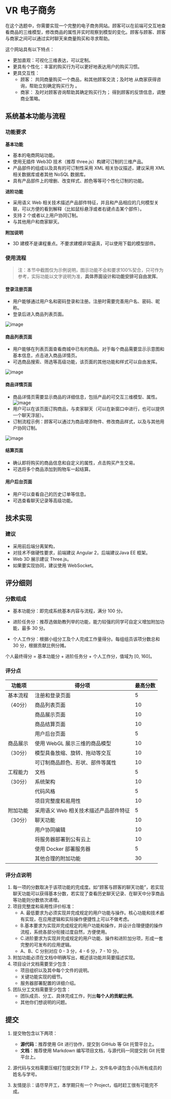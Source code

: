 # VR 电子商务

在这个选题中，你需要实现一个完整的电子商务网站。顾客可以在前端可交互地查看商品的三维模型，修改商品的属性并实时观察到模型的变化。顾客与顾客、顾客与商家之间可以通过实时聊天来商量购买和寻求帮助。

这个网站具有以下特点：

- 更加直观：可视化三维表达，可以定制。
- 更具有个性化：丰富的购买行为可以更好地表达用户的购买习惯。
- 更具交互性：
  - 顾客： 共同商量购买一个商品，和其他顾客交流；及时地 从商家获得咨询，帮助立刻确定购买行为 。
  - 商家： 及时对顾客咨询帮助其确定购买行为； 得到顾客的反馈信息，调整商业策略。

## 系统基本功能与流程

### 功能要求

**基本功能**

- 基本的电商网站功能。
- 使用无插件 Web3D 技术（推荐 three.js）构建可订制的三维产品。
- 产品部件的组成以及具有的可订制性采用 XML 相关协议描述，建议采用 XML 相关数据库或者其他 NoSQL 数据库。
- 具有产品部件上的增删、改变样式、颜色等等可个性化订制的功能。

**进阶功能**

- 采用语义 Web 相关技术描述产品部件特征，并且和产品相应的几何模型关联，可以方便的看到解释（比如鼠标悬浮或者右键点击某个部件）。
- 支持 2 个或者以上用户协同订制。
- 与其他用户和商家聊天。

**附加说明**

- 3D 建模不是课程重点。不要求建模非常逼真，可以使用下载的模型部件。

### 使用流程

> 注：本节中截图仅为示例说明，图示功能不会和要求100%契合，只可作为参考，实际功能以文字说明为准，**具体界面设计和功能安排可自由发挥**。

#### 登录注册页面

- 用户能够通过用户名和密码登录和注册。注册时需要完善用户名、密码、昵称。
- 登录后进入商品列表页面。

![image](https://cloud.githubusercontent.com/assets/7262715/25090953/ee984b86-23b8-11e7-9dad-33210e61deec.png)

#### 商品列表页面

- 用户能够在列表页面查看商城中已有的商品。对于每个商品需要显示示意图和基本信息，点击进入商品详情页。
- 可选商品搜索、筛选等高级功能，该页面的其他功能和样式可以自由发挥。

![image](https://cloud.githubusercontent.com/assets/7262715/25090827/18a69f14-23b8-11e7-820a-f3067ee1e121.png)

#### 商品详情页面

- 商品详情页需要显示商品的详细信息，包括产品的可交互三维模型、属性。
  ![image](https://cloud.githubusercontent.com/assets/7262715/25089570/d8a416dc-23b0-11e7-803f-401daeec5064.png)
- 用户可以在该页面订购商品，与卖家聊天（可以在新窗口中进行，也可以提供一个聊天浮层）。
- 订制流程示例：顾客可以通过为商品增添物件、修改商品样式，以及与其他用户协同订制。

![image](https://cloud.githubusercontent.com/assets/7262715/25089578/e4bb51b0-23b0-11e7-9f41-a0c94281c5e2.png)

#### 结算页面

- 确认即将购买的商品信息和自定义的属性，点击购买产生交易。
- 可选将多个商品添加到购物车一起结算。

#### 用户后台页面

- 用户可以查看自己的历史订单等信息。
- 可选查看聊天记录等高级功能。

## 技术实现

### 建议

- 采用前后端分离架构，
- 对技术不做硬性要求，前端建议 Angular 2，后端建议Java EE 框架。
- Web 3D 展示建议 Three.js。
- 如果要实现协同，建议使用 WebSocket。

## 评分细则

### 分数组成

- 基本功能分：即完成系统基本内容与流程，满分 100 分。

- 进阶任务分：推荐选做助教列举的功能，能力较强的同学可自定义增加附加功能，最多 30 分。

- 个人工作分：根据小组分工及个人完成工作量得分。每组组员该项分数总和 30 分，根据贡献比例分摊。

个人最终得分 = 基本功能分 + 进阶任务分 + 个人工作分，值域为 [0, 160]。

### 评分点

| 功能项   | 得分项                   | 最高分数 |
| ----- | --------------------- | ---- |
| 基本流程  | 注册和登录页面               | 5    |
| （40分） | 商品列表页面                | 10   |
|       | 商品展示页面                | 10   |
|       | 商品结算页面                | 10   |
|       | 用户后台页面                | 5    |
| 商品展示  | 使用 WebGL 展示三维的商品模型    | 10   |
| （30分） | 模型具备放缩、旋转、拖动等交互       | 10   |
|       | 可订制商品颜色、形状、部件等属性      | 10   |
| 工程能力  | 文档                    | 5    |
| （30分） | 系统架构                  | 10   |
|       | 代码风格                  | 5    |
|       | 项目完整度和易用性             | 10   |
| 附加功能  | 采用语义 Web 相关技术描述产品部件特征 | 5    |
| （30分） | 聊天功能                  | 10   |
|       | 用户协同编辑                | 10   |
|       | 将服务器部署到公有云上           | 10   |
|       | 使用 Docker 部署服务器       | 5    |
|       | 其他合理的附加功能             | 30   |

### 评分点说明

 1. 每一项的分数取决于该项功能的完成度。如“顾客与顾客的聊天功能”，若实现聊天功能可以获得基本分数，若实现了查看历史聊天记录、在聊天中分享商品等功能则分数依次递增。
 2. 项目完整度和易用性评价标准：
    - A.	最低要求为必须实现并完成规定的用户功能与操作。核心功能和技术都有实现，在应用逻辑和实际操作便捷性上可以不做考虑。
    - B.基本要求为实现并完成规定的用户功能和操作，并设计合理便捷的操作流程，系统各部分衔接过度自然，方便使用。
    - C.进阶要求为实现并完成规定的用户功能、操作和进阶加分项，形成一套完整的可发布的应用逻辑。
    - A、B、C 分别对应 0 - 3 分，4 - 6 分，7 - 10 分。
 3. 附加功能必须在文档中明确写出，概述该功能并简要描述实现。
 4. 项目设计文档需要至少包含：
    - 项目组织以及其中每个文件的说明。
    - 关键功能实现的细节。
    - 服务器部署配置的详细介绍。
 5. 团队分工文档需要至少包含：
    - 团队成员、分工、具体完成工作，列出**每个人的贡献比例**。
    - 其他你们想说明的问题。

## 提交

1. 提交物包含以下两项：

   - **源代码**：推荐使用 Git 进行协作，提交到 GitHub 等 Git 托管平台上。
   - **文档**：推荐使用 Markdown 编写项目文档，与源代码一同提交到 Git 托管平台上。
2. 源代码与文档需要压缩打包提交到 FTP 上，文件名中请包含小队所有成员的姓名与学号。
3. 友情提示：请尽早开工，本学期只有一个 Project，临时赶工很有可能完不成。

